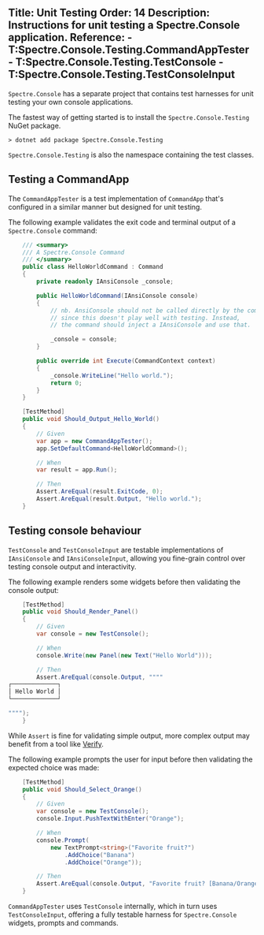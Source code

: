 Title: Unit Testing
Order: 14
Description: Instructions for unit testing a Spectre.Console application.
Reference: 
    - T:Spectre.Console.Testing.CommandAppTester
    - T:Spectre.Console.Testing.TestConsole
    - T:Spectre.Console.Testing.TestConsoleInput
---

`Spectre.Console` has a separate project that contains test harnesses for unit testing your own console applications. 

The fastest way of getting started is to install the `Spectre.Console.Testing` NuGet package.

```text
> dotnet add package Spectre.Console.Testing
```

`Spectre.Console.Testing` is also the namespace containing the test classes.

## Testing a CommandApp

The `CommandAppTester` is a test implementation of `CommandApp` that's configured in a similar manner but designed for unit testing.

The following example validates the exit code and terminal output of a `Spectre.Console` command:

```csharp
    /// <summary>
    /// A Spectre.Console Command
    /// </summary>
    public class HelloWorldCommand : Command
    {
        private readonly IAnsiConsole _console;

        public HelloWorldCommand(IAnsiConsole console)
        {
            // nb. AnsiConsole should not be called directly by the command
            // since this doesn't play well with testing. Instead,
            // the command should inject a IAnsiConsole and use that.

            _console = console;
        }

        public override int Execute(CommandContext context)
        {
            _console.WriteLine("Hello world.");
            return 0;
        }
    }

    [TestMethod]
    public void Should_Output_Hello_World()
    {
        // Given
        var app = new CommandAppTester();
        app.SetDefaultCommand<HelloWorldCommand>();

        // When
        var result = app.Run();

        // Then
        Assert.AreEqual(result.ExitCode, 0);
        Assert.AreEqual(result.Output, "Hello world.");
    }
```

## Testing console behaviour

 `TestConsole` and `TestConsoleInput` are testable implementations of `IAnsiConsole` and `IAnsiConsoleInput`, allowing you fine-grain control over testing console output and interactivity.

The following example renders some widgets before then validating the console output:

```csharp
    [TestMethod]
    public void Should_Render_Panel()
    {
        // Given
        var console = new TestConsole();

        // When
        console.Write(new Panel(new Text("Hello World")));

        // Then
        Assert.AreEqual(console.Output, """"
┌─────────────┐
│ Hello World │
└─────────────┘

"""");
    }
```

While `Assert` is fine for validating simple output, more complex output may benefit from a tool like [Verify](https://github.com/VerifyTests/Verify).

The following example prompts the user for input before then validating the expected choice was made:

```csharp
    [TestMethod]
    public void Should_Select_Orange()
    {
        // Given
        var console = new TestConsole();
        console.Input.PushTextWithEnter("Orange");

        // When
        console.Prompt(
            new TextPrompt<string>("Favorite fruit?")
                .AddChoice("Banana")
                .AddChoice("Orange"));

        // Then
        Assert.AreEqual(console.Output, "Favorite fruit? [Banana/Orange]: Orange\n");
    }
```

`CommandAppTester` uses `TestConsole` internally, which in turn uses `TestConsoleInput`, offering a fully testable harness for `Spectre.Console` widgets, prompts and commands.